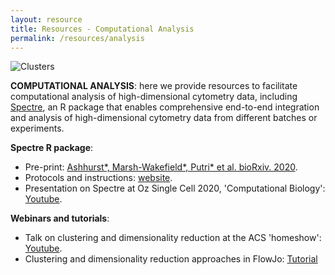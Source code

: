 ```yaml
---
layout: resource
title: Resources - Computational Analysis
permalink: /resources/analysis
---
```


![Clusters](https://raw.githubusercontent.com/tomashhurst/tomashhurst.github.io/master/images/Clusters%20wide.png)

**COMPUTATIONAL ANALYSIS**: here we provide resources to facilitate computational analysis of high-dimensional cytometry data, including [Spectre](https://wiki.centenary.org.au/display/SPECTRE), an R package that enables comprehensive end-to-end integration and analysis of high-dimensional cytometry data from different batches or experiments.

**Spectre R package**: 

- Pre-print: [Ashhurst\*,  Marsh-Wakefield\*, Putri\* et al. bioRxiv. 2020](https://www.biorxiv.org/content/10.1101/2020.10.22.349563v1.abstract).
- Protocols and instructions: [website](https://immunedynamics.github.io/spectre).
- Presentation on Spectre at Oz Single Cell 2020, 'Computational Biology': [Youtube](https://youtu.be/poEDERGXrQw?t=3151).

**Webinars and tutorials**:

- Talk on clustering and dimensionality reduction at the ACS 'homeshow': [Youtube](https://www.youtube.com/embed/MSIDmYhqe5g).
- Clustering and dimensionality reduction approaches in FlowJo: [Tutorial](https://wiki.centenary.org.au/x/mYGoBw)

<br />

